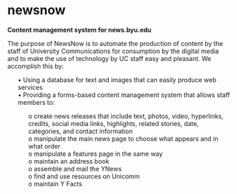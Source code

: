 newsnow
=======

<b>Content management system for news.byu.edu</b>

<p>The purpose of NewsNow is to automate the production of content by the staff of University Communications for consumption by the digital media and to make the use of technology by UC staff easy and pleasant. We accomplish this by:<br>
  <ul>•  Using a database for text and images that can easily produce web services<br>
  •	Providing a forms-based content management system that allows staff members to:
<ul>    o	create news releases that include text, photos, video, hyperlinks, credits, social media links, highlights, related stories, date, categories, and contact information<br />
    o	manipulate the main news page to choose what appears and in what order<br />
    o	manipulate a features page in the same way<br />
    o	maintain an address book<br />
    o	assemble and mail the YNews<br />
    o	find and use resources on Unicomm<br />
    o	maintain Y Facts</ul></p>

